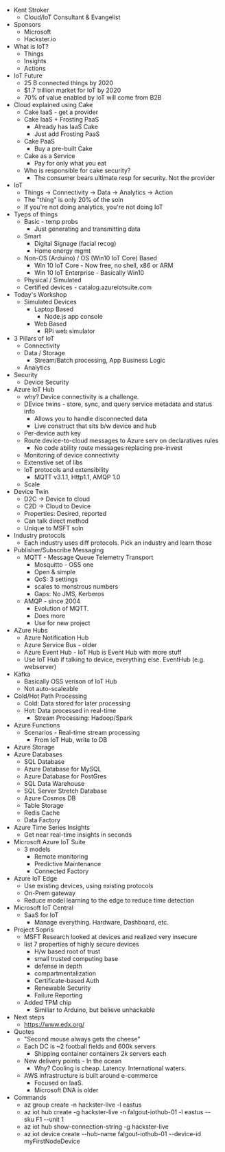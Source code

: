 * Kent Stroker
    * Cloud/IoT Consultant & Evangelist
* Sponsors
    * Microsoft
    * Hackster.io
* What is IoT?
    * Things
    * Insights
    * Actions
* IoT Future
    * 25 B connected things by 2020
    * $1.7 trillion market for IoT by 2020
    * 70% of value enabled by IoT will come from B2B
* Cloud explained using Cake
    * Cake IaaS - get a provider
    * Cake IaaS + Frosting PaaS
        * Already has IaaS Cake
        * Just add Frosting PaaS
    * Cake PaaS
        * Buy a pre-built Cake
    * Cake as a Service
        * Pay for only what you eat
    * Who is responsible for cake security?
        * The consumer bears ultimate resp for security.  Not the provider
* IoT
    * Things -> Connectivity -> Data -> Analytics -> Action
    * The "thing" is only 20% of the soln
    * If you're not doing analytics, you're not doing IoT
* Tyeps of things
    * Basic - temp probs
        * Just generating and transmitting data
    * Smart
        * Digital Signage (facial recog)
        * Home energy mgmt
    * Non-OS (Arduino) / OS (Win10 IoT Core) Based
        * Win 10 IoT Core - Now free, no shell, x86 or ARM
        * Win 10 IoT Enterprise - Basically Win10
    * Physical / Simulated
    * Certified devices - catalog.azureiotsuite.com
* Today's Workshop
    * Simulated Devices
        * Laptop Based
            * Node.js app console
        * Web Based
            * RPi web simulator
* 3 Pillars of IoT
    * Connectivity
    * Data / Storage
        * Stream/Batch processing, App Business Logic
    * Analytics
* Security
    * Device Security
* Azure IoT Hub
    * why?  Device connectivity is a challenge.
    *  DEvice twins - store, sync, and query service metadata and status info
        * Allows you to handle disconnected data
        * Live construct that sits b/w device and hub
    * Per-device auth key
    * Route device-to-cloud messages to Azure serv on declaratives rules
        * No code ability route messages replacing pre-invest
    * Monitoring of device connectivity
    * Extenstive set of libs
    * IoT protocols and extensibility
        * MQTT v3.1.1, Http1.1, AMQP 1.0
    * Scale
* Device Twin
    * D2C -> Device to cloud
    * C2D -> Cloud to Device
    * Properties:  Desired, reported
    * Can talk direct method
    * Unique to MSFT soln
* Industry protocols
    * Each industry uses diff protocols.  Pick an industry and learn those
* Publisher/Subscribe Messaging
    * MQTT - Message Queue Telemetry Transport
        * Mosquitto - OSS one
        * Open & simple
        * QoS:  3 settings
        * scales to monstrous numbers
        * Gaps: No JMS, Kerberos
    * AMQP - since 2004
        * Evolution of MQTT.
        * Does more
        * Use for new project
* AZure Hubs
    * Azure Notification Hub
    * Azure Service Bus - older
    * Azure Event Hub - IoT Hub is Event Hub with more stuff
    * Use IoT Hub if talking to device, everything else.  EventHub (e.g. webserver)
* Kafka
    * Basically OSS verison of IoT Hub
    * Not auto-scaleable
* Cold/Hot Path Processing
    * Cold:  Data stored for later processing
    * Hot: Data processed in real-time
        * Stream Processing:  Hadoop/Spark
* Azure Functions
    * Scenarios - Real-time stream processing
        * From IoT Hub, write to DB
* Azure Storage
* Azure Databases
    * SQL Database
    * Azure Database for MySQL
    * Azure Database for PostGres
    * SQL Data Warehouse
    * SQL Server Stretch Database
    * Azure Cosmos DB
    * Table Storage
    * Redis Cache
    * Data Factory
* Azure Time Series Insights
    * Get near real-time insights in seconds
* Microsoft Azure IoT Suite
    * 3 models
        * Remote monitoring
        * Predictive Maintenance
        * Connected Factory
* Azure IoT Edge
    * Use existing devices, using existing protocols
    * On-Prem gateway
    * Reduce model learning to the edge to reduce time detection
* Microsoft IoT Central
    * SaaS for IoT
        * Manage everything.  Hardware, Dashboard, etc.
* Project Sopris
    * MSFT Research looked at devices and realized very insecure
    * list 7 properties of highly secure devices
        * H/w based root of trust
        * small trusted computing base
        * defense in depth
        * compartmentalization
        * Certificate-based Auth
        * Renewable Security
        * Failure Reporting
    * Added TPM chip
        * Similiar to Arduino, but believe unhackable
* Next steps
    * https://www.edx.org/
* Quotes
    * "Second mouse always gets the cheese"
    * Each DC is ~2 football fields and 600k servers
        * Shipping container containers 2k servers each
    * New delivery points - In the ocean
        * Why?  Cooling is cheap.  Latency.  International waters.
    * AWS infrastructure is built around e-commerce
        * Focused on IaaS.
        * Microsoft DNA is older
* Commands
    * az group create -n hackster-live -l eastus
    * az iot hub create -g hackster-live -n falgout-iothub-01 -l eastus --sku F1 --unit 1
    * az iot hub show-connection-string -g hackster-live
    * az iot device create --hub-name falgout-iothub-01 --device-id myFirstNodeDevice
